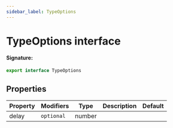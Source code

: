 ```yaml
---
sidebar_label: TypeOptions
---
```


# TypeOptions interface

#### Signature:

```typescript
export interface TypeOptions
```

## Properties

| Property | Modifiers             | Type   | Description | Default |
| -------- | --------------------- | ------ | ----------- | ------- |
| delay    | <code>optional</code> | number |             |         |
